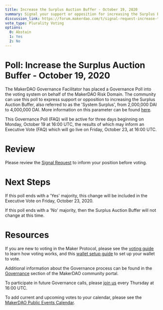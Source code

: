 ```yaml
---
title: Increase the Surplus Auction Buffer - October 19, 2020
summary: Signal your support or opposition for increasing the Surplus Buffer from 2,000,000 DAI to 4,000,000 DAI
discussion_link: https://forum.makerdao.com/t/signal-request-increase-the-auction-surplus-buffer-by-2m-system-surplus-october-2020/4716
vote_type: Plurality Voting
options:
  0: Abstain
  1: Yes
  2: No
---
```


# Poll: Increase the Surplus Auction Buffer - October 19, 2020

The MakerDAO Governance Facilitator has placed a Governance Poll into the voting system on behalf of the MakerDAO Risk Domain. The community can use this poll to express support or opposition to increasing the Surplus Auction Buffer, also referred to as the 'System Surplus', from 2,000,000 DAI to 4,000,000 DAI. More information on this parameter can be found [here](https://docs.makerdao.com/auctions/the-auctions-of-the-maker-protocol#surplus-auction).

This Governance Poll (FAQ) will be active for three days beginning on Monday, October 19 at 16:00 UTC, the results of which may inform an Executive Vote (FAQ) which will go live on Friday, October 23, at 16:00 UTC.

# Review

Please review the [Signal Request](https://forum.makerdao.com/t/signal-request-increase-the-auction-surplus-buffer-by-2m-system-surplus-october-2020/4716) to inform your position before voting.

# Next Steps

If this poll ends with a 'Yes' majority, this change will be included in the Executive Vote on Friday, October 23, 2020.

If this poll ends with a 'No' majority, then the Surplus Auction Buffer will not change at this time.

# Resources

If you are new to voting in the Maker Protocol, please see the [voting guide](https://community-development.makerdao.com/en/learn/governance/how-voting-works/) to learn how voting works, and this [wallet setup guide](https://community-development.makerdao.com/en/learn/governance/voting-setup/) to set up your wallet to vote.

Additional information about the Governance process can be found in the [Governance](https://community-development.makerdao.com/en/learn/governance) section of the MakerDAO community portal.

To participate in future Governance calls, please [join us](https://github.com/makerdao/community/tree/master/governance/governance-and-risk-meetings) every Thursday at 16:00 UTC.

To add current and upcoming votes to your calendar, please see the [MakerDAO Public Events Calendar](https://calendar.google.com/calendar/embed?src=makerdao.com_3efhm2ghipksegl009ktniomdk%40group.calendar.google.com&ctz=America%2FLos_Angeles).
